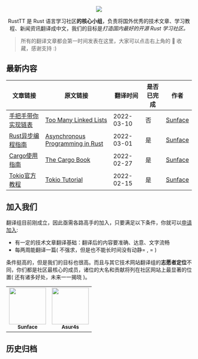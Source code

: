 <div align="center">
    <img src="https://github.com/studyrs/TT/blob/main/assets/logo.png?raw=true">
</div>

<p align="center">RustTT 是 Rust 语言学习社区<strong>的核心小组</strong>，负责将国外优秀的技术文章、学习教程、新闻资讯翻译成中文，我们的目标是<i>打造国内最好的开源 Rust 学习社区。</i></p>

> 所有的翻译文章都会第一时间发表在这里，大家可以点击右上角的 🌟 收藏，感谢支持 :)

## 最新内容

| 文章链接 | 原文链接 | 翻译时间 | 是否已完成 | 作者 |
| ------- | ------ | ------- | -------- | ----- |
| [手把手带你实现链表](https://github.com/studyrs/too-many-lists) | [Too Many Linked Lists](https://rust-unofficial.github.io/too-many-lists/) | 2022-03-10 | 否 | [Sunface](https://im.dev) |
| [Rust异步编程指南](https://github.com/studyrs/async-book) | [Asynchronous Programming in Rust](https://rust-lang.github.io/async-book/) | 2022-03-01 | 是 |  [Sunface](https://im.dev) |
| [Cargo使用指南](https://github.com/studyrs/cargo-book) | [The Cargo Book](https://doc.rust-lang.org/stable/cargo/index.html) | 2022-02-27 | 是 |  [Sunface](https://im.dev) |
| [Tokio官方教程](https://github.com/studyrs/tokio-course) | [Tokio Tutorial](https://tokio.rs/tokio/tutorial) | 2022-02-15 | 是 |  [Sunface](https://im.dev) |


## 加入我们

翻译组目前刚成立，因此亟需各路高手的加入，只要满足以下条件，你就可以[申请加入](https://github.com/studyrs/RustTT/issues/new?template=membership-application.yaml):

- 有一定的技术文章翻译基础：翻译后的内容要准确、达意、文字流畅
- 每两周能翻译一篇( 不强求，但是也不能长时间没有动静= , = )
  
条件挺高的，但是我们的目标也很高。而且与其它技术网站翻译组的**志愿者定位**不同，你们都是社区最核心的成员，诸位的大名和贡献将列在社区网站上最显著的位置( 还有诸多好处，未来一一揭晓 )。
    
    
<table>
  <tr>
    <td align="center">
        <a href="http://im.dev">
            <img src="https://avatars.githubusercontent.com/u/7036754?v=4?s=100" width="100px;" alt=""/>
            <br />
            <sub><b>Sunface</b></sub>
        </a>
     </td>
    <td align="center">
        <a href="https://github.com/asur4s">
            <img src="https://avatars.githubusercontent.com/u/99897242?v=4?s=100" width="100px;" alt=""/>
            <br />
            <sub><b>Asur4s</b></sub>
        </a>
     </td>

  </tr>
</table>

## 历史归档
  




